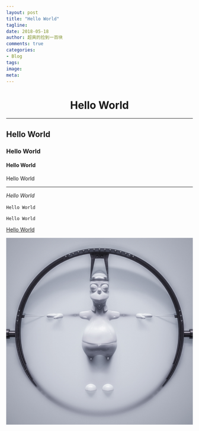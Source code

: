 ```yaml
---
layout: post
title: "Hello World"
tagline: 
date: 2018-05-18
author: 超爽的捡到一百块
comments: true
categories:
- Blog
tags:
image:
meta:
---
```


# <center>Hello World</center>

* * *

## Hello World

### Hello World

#### Hello World

Hello World

* * *

*Hello World*

`Hello World`

```
Hello World
```

[Hello World](https://11900611.github.io/)

![Hello World](https://raw.githubusercontent.com/11900611/images/master/HelloWorld.jpg)






